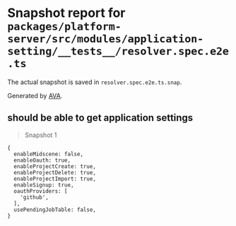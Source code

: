 # Snapshot report for `packages/platform-server/src/modules/application-setting/__tests__/resolver.spec.e2e.ts`

The actual snapshot is saved in `resolver.spec.e2e.ts.snap`.

Generated by [AVA](https://avajs.dev).

## should be able to get application settings

> Snapshot 1

    {
      enableMidscene: false,
      enableOauth: true,
      enableProjectCreate: true,
      enableProjectDelete: true,
      enableProjectImport: true,
      enableSignup: true,
      oauthProviders: [
        'github',
      ],
      usePendingJobTable: false,
    }

